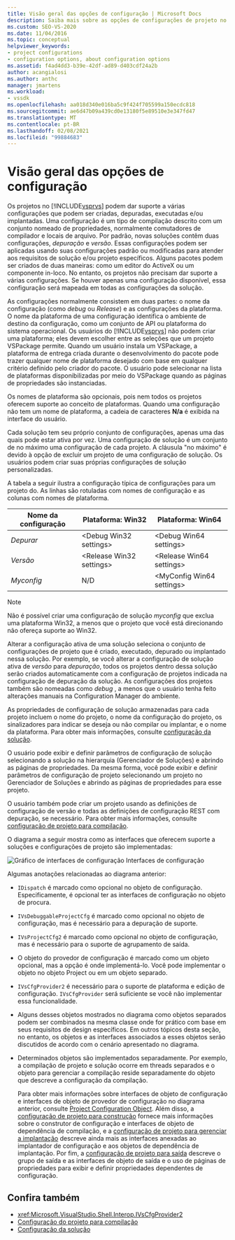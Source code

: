 ```yaml
---
title: Visão geral das opções de configuração | Microsoft Docs
description: Saiba mais sobre as opções de configurações de projeto no Visual Studio. Uma configuração é um tipo de compilação descrito com um conjunto nomeado de propriedades e locais de arquivo.
ms.custom: SEO-VS-2020
ms.date: 11/04/2016
ms.topic: conceptual
helpviewer_keywords:
- project configurations
- configuration options, about configuration options
ms.assetid: f4ad4dd3-b39e-42df-ad89-d403cdf24a2b
author: acangialosi
ms.author: anthc
manager: jmartens
ms.workload:
- vssdk
ms.openlocfilehash: aa018d340e016ba5c9f424f705599a150ecdc818
ms.sourcegitcommit: ae6d47b09a439cd0e13180f5e89510e3e347fd47
ms.translationtype: MT
ms.contentlocale: pt-BR
ms.lasthandoff: 02/08/2021
ms.locfileid: "99884683"
---
```

# <a name="configuration-options-overview"></a>Visão geral das opções de configuração
Os projetos no [!INCLUDE[vsprvs](../../code-quality/includes/vsprvs_md.md)] podem dar suporte a várias configurações que podem ser criadas, depuradas, executadas e/ou implantadas. Uma configuração é um tipo de compilação descrito com um conjunto nomeado de propriedades, normalmente comutadores de compilador e locais de arquivo. Por padrão, novas soluções contêm duas configurações, *depuração* e *versão*. Essas configurações podem ser aplicadas usando suas configurações padrão ou modificadas para atender aos requisitos de solução e/ou projeto específicos. Alguns pacotes podem ser criados de duas maneiras: como um editor do ActiveX ou um componente in-loco. No entanto, os projetos não precisam dar suporte a várias configurações. Se houver apenas uma configuração disponível, essa configuração será mapeada em todas as configurações da solução.

 As configurações normalmente consistem em duas partes: o nome da configuração (como *debug* ou *Release*) e as configurações da plataforma. O nome da plataforma de uma configuração identifica o ambiente de destino da configuração, como um conjunto de API ou plataforma do sistema operacional. Os usuários do [!INCLUDE[vsprvs](../../code-quality/includes/vsprvs_md.md)] não podem criar uma plataforma; eles devem escolher entre as seleções que um projeto VSPackage permite. Quando um usuário instala um VSPackage, a plataforma de entrega criada durante o desenvolvimento do pacote pode trazer qualquer nome de plataforma desejado com base em qualquer critério definido pelo criador do pacote. O usuário pode selecionar na lista de plataformas disponibilizadas por meio do VSPackage quando as páginas de propriedades são instanciadas.

 Os nomes de plataforma são opcionais, pois nem todos os projetos oferecem suporte ao conceito de plataformas. Quando uma configuração não tem um nome de plataforma, a cadeia de caracteres **N/a** é exibida na interface do usuário.

 Cada solução tem seu próprio conjunto de configurações, apenas uma das quais pode estar ativa por vez. Uma configuração de solução é um conjunto de no máximo uma configuração de cada projeto. A cláusula "no máximo" é devido à opção de excluir um projeto de uma configuração de solução. Os usuários podem criar suas próprias configurações de solução personalizadas.

 A tabela a seguir ilustra a configuração típica de configurações para um projeto do. As linhas são rotuladas com nomes de configuração e as colunas com nomes de plataforma.

|Nome da configuração|Plataforma: Win32|Plataforma: Win64|
|------------------------|----------------------|----------------------|
|*Depurar*|\<Debug Win32 settings>|\<Debug Win64 settings>|
|*Versão*|\<Release Win32 settings>|\<Release Win64 settings>|
|*Myconfig*|N/D|\<MyConfig Win64 settings>|

> [!NOTE]
> Não é possível criar uma configuração de solução *myconfig* que exclua uma plataforma Win32, a menos que o projeto que você está direcionando não ofereça suporte ao Win32.

 Alterar a configuração ativa de uma solução seleciona o conjunto de configurações de projeto que é criado, executado, depurado ou implantado nessa solução. Por exemplo, se você alterar a configuração de solução ativa de *versão* para *depuração*, todos os projetos dentro dessa solução serão criados automaticamente com a configuração de projetos indicada na configuração de depuração da solução. As configurações dos projetos também são nomeadas como *debug* , a menos que o usuário tenha feito alterações manuais na Configuration Manager do ambiente.

 As propriedades de configuração de solução armazenadas para cada projeto incluem o nome do projeto, o nome da configuração do projeto, os sinalizadores para indicar se deseja ou não compilar ou implantar, e o nome da plataforma. Para obter mais informações, consulte [configuração da solução](../../extensibility/internals/solution-configuration.md).

 O usuário pode exibir e definir parâmetros de configuração de solução selecionando a solução na hierarquia (Gerenciador de Soluções) e abrindo as páginas de propriedades. Da mesma forma, você pode exibir e definir parâmetros de configuração de projeto selecionando um projeto no Gerenciador de Soluções e abrindo as páginas de propriedades para esse projeto.

 O usuário também pode criar um projeto usando as definições de configuração de versão e todas as definições de configuração REST com depuração, se necessário. Para obter mais informações, consulte [configuração de projeto para compilação](../../extensibility/internals/project-configuration-for-building.md).

 O diagrama a seguir mostra como as interfaces que oferecem suporte a soluções e configurações de projeto são implementadas:

 ![Gráfico de interfaces de configuração](../../extensibility/internals/media/vsconfiginterfaces.gif "vsConfigInterfaces") Interfaces de configuração

 Algumas anotações relacionadas ao diagrama anterior:

- `IDispatch` é marcado como opcional no objeto de configuração. Especificamente, é opcional ter as interfaces de configuração no objeto de procura.

- `IVsDebuggableProjectCfg` é marcado como opcional no objeto de configuração, mas é necessário para a depuração de suporte.

- `IVsProjectCfg2` é marcado como opcional no objeto de configuração, mas é necessário para o suporte de agrupamento de saída.

- O objeto do provedor de configuração é marcado como um objeto opcional, mas a opção é onde implementá-lo. Você pode implementar o objeto no objeto Project ou em um objeto separado.

- `IVsCfgProvider2` é necessário para o suporte de plataforma e edição de configuração. `IVsCfgProvider` será suficiente se você não implementar essa funcionalidade.

- Alguns desses objetos mostrados no diagrama como objetos separados podem ser combinados na mesma classe onde for prático com base em seus requisitos de design específicos. Em outros tópicos desta seção, no entanto, os objetos e as interfaces associados a esses objetos serão discutidos de acordo com o cenário apresentado no diagrama.

- Determinados objetos são implementados separadamente. Por exemplo, a compilação de projeto e solução ocorre em threads separados e o objeto para gerenciar a compilação reside separadamente do objeto que descreve a configuração da compilação.

  Para obter mais informações sobre interfaces de objeto de configuração e interfaces de objeto de provedor de configuração no diagrama anterior, consulte [Project Configuration Object](../../extensibility/internals/project-configuration-object.md). Além disso, a [configuração de projeto para construção](../../extensibility/internals/project-configuration-for-building.md) fornece mais informações sobre o construtor de configuração e interfaces de objeto de dependência de compilação, e a [configuração de projeto para gerenciar a implantação](../../extensibility/internals/project-configuration-for-managing-deployment.md) descreve ainda mais as interfaces anexadas ao implantador de configuração e aos objetos de dependência de implantação. Por fim, a [configuração de projeto para saída](../../extensibility/internals/project-configuration-for-output.md) descreve o grupo de saída e as interfaces de objeto de saída e o uso de páginas de propriedades para exibir e definir propriedades dependentes de configuração.

## <a name="see-also"></a>Confira também
- <xref:Microsoft.VisualStudio.Shell.Interop.IVsCfgProvider2>
- [Configuração do projeto para compilação](../../extensibility/internals/project-configuration-for-building.md)
- [Configuração da solução](../../extensibility/internals/solution-configuration.md)

